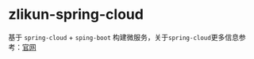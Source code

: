 # zlikun-spring-cloud

基于 `spring-cloud` + `sping-boot` 构建微服务，关于`spring-cloud`更多信息参考：[官网](http://projects.spring.io/spring-cloud/)